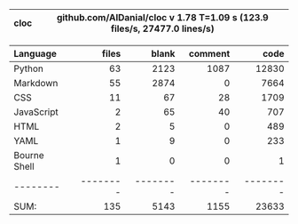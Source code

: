 cloc|github.com/AlDanial/cloc v 1.78  T=1.09 s (123.9 files/s, 27477.0 lines/s)
--- | ---

Language|files|blank|comment|code
:-------|-------:|-------:|-------:|-------:
Python|63|2123|1087|12830
Markdown|55|2874|0|7664
CSS|11|67|28|1709
JavaScript|2|65|40|707
HTML|2|5|0|489
YAML|1|9|0|233
Bourne Shell|1|0|0|1
--------|--------|--------|--------|--------
SUM:|135|5143|1155|23633
